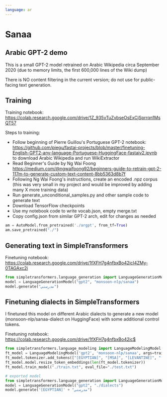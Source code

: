 ```yaml
---
language: ar
---
```


# Sanaa
## Arabic GPT-2 demo

This is a small GPT-2 model retrained on Arabic Wikipedia circa September 2020
(due to memory limits, the first 600,000 lines of the Wiki dump)

There is NO content filtering in the current version; do not use for public-facing
text generation.

## Training

Training notebook: https://colab.research.google.com/drive/1Z_935vTuZvbseOsExCjSprrqn1MsQT57

Steps to training:
- Follow beginning of Pierre Guillou's Portuguese GPT-2 notebook: https://github.com/piegu/fastai-projects/blob/master/finetuning-English-GPT2-any-language-Portuguese-HuggingFace-fastaiv2.ipynb to download Arabic Wikipedia and run WikiExtractor
- Read Beginner's Guide by Ng Wai Foong https://medium.com/@ngwaifoong92/beginners-guide-to-retrain-gpt-2-117m-to-generate-custom-text-content-8bb5363d8b7f
- Following Ng Wai Foong's instructions, create an encoded .npz corpus (this was very small in my project
   and would be improved by adding many X more training data)
- Run generate_unconditional_samples.py and other sample code to generate text
- Download TensorFlow checkpoints
- Use my notebook code to write vocab.json, empty merge.txt
- Copy config.json from similar GPT-2 arch, edit for changes as needed

```python
am = AutoModel.from_pretrained('./argpt', from_tf=True)
am.save_pretrained("./")
```

## Generating text in SimpleTransformers

Finetuning notebook: https://colab.research.google.com/drive/1fXFH7g4nfbxBo42icI4ZMy-0TAGAxc2i

```python
from simpletransformers.language_generation import LanguageGenerationModel
model = LanguageGenerationModel("gpt2", "monsoon-nlp/sanaa")
model.generate("مدرستي")
```

## Finetuning dialects in SimpleTransformers

I finetuned this model on different Arabic dialects to generate a new
model (monsoon-nlp/sanaa-dialect on HuggingFace) with some additional
control tokens.

Finetuning notebook: https://colab.research.google.com/drive/1fXFH7g4nfbxBo42ic$

```python
from simpletransformers.language_modeling import LanguageModelingModel
ft_model = LanguageModelingModel('gpt2', 'monsoon-nlp/sanaa', args=train_args)
ft_model.tokenizer.add_tokens(["[EGYPTIAN]", "[MSA]", "[LEVANTINE]", "[GULF]"])
ft_model.model.resize_token_embeddings(len(ft_model.tokenizer))
ft_model.train_model("./train.txt", eval_file="./test.txt")

# exported model
from simpletransformers.language_generation import LanguageGenerationModel
model = LanguageGenerationModel("gpt2", "./dialects")
model.generate('[EGYPTIAN]' + "مدرستي")
```
